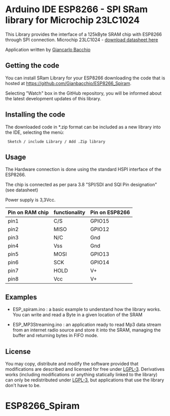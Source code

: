 # Arduino IDE ESP8266 - SPI SRam library for Microchip 23LC1024

This Library provides the interface of a 125kByte SRAM chip
with ESP8266 through SPI connection.
Microchip 23LC1024 - [download datasheet here](http://ww1.microchip.com/downloads/en/DeviceDoc/20005142C.pdf)

Application written by [Giancarlo Bacchio](bacchio.giancarlo@gmail.com)


## Getting the code

You can install SRam Library for your ESP8266 downloading the code that is hosted at https://github.com/Gianbacchio/ESP8266_Spiram.

Selecting "Watch" box in the GitHub repository, you will be informed about the latest development updates of this library. 


## Installing the code

The downloaded code in *.zip format can be included as a new library into the IDE, selecting the menù:

     Sketch / include Library / Add .Zip library	


## Usage

The Hardware connection is done using the standard HSPI interface of the ESP8266.

The chip is connected as per para 3.8 "SPI/SDI and SQI Pin designation" (see datasheet)

Power supply is 3,3Vcc.

Pin on RAM chip | functionality | Pin on ESP8266
----------------|---------------|----------------
   pin1         |  C/S          |  GPIO15
   pin2         |  MISO         |  GPIO12
   pin3         |  N/C          |  Gnd
   pin4         |  Vss          |  Gnd
   pin5         |  MOSI         |  GPIO13
   pin6         |  SCK          |  GPIO14
   pin7         |  HOLD         |  V+
   pin8         |  Vcc          |  V+


## Examples

- ESP_spiram.ino : a basic example to understand how the library works. You can write and read a Byte in a given location of the SRAM

- ESP_MP3Streaming.ino : an application ready to read Mp3 data stream from an internet radio source and store it into the SRAM, managing the buffer and returning bytes in FIFO mode.
 

## License

You may copy, distribute and modify the software provided that modifications are described and licensed for free under [LGPL-3](http://www.gnu.org/licenses/lgpl-3.0.html). Derivatives works (including modifications or anything statically linked to the library) can only be redistributed under [LGPL-3](http://www.gnu.org/licenses/lgpl-3.0.html), but applications that use the library don't have to be.



# ESP8266_Spiram
